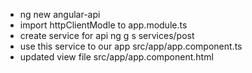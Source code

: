 - ng new angular-api
- import httpClientModle to app.module.ts
- create service for api 
   ng g s services/post
- use this service to our app
   src/app/app.component.ts
- updated view file
   src/app/app.component.html

